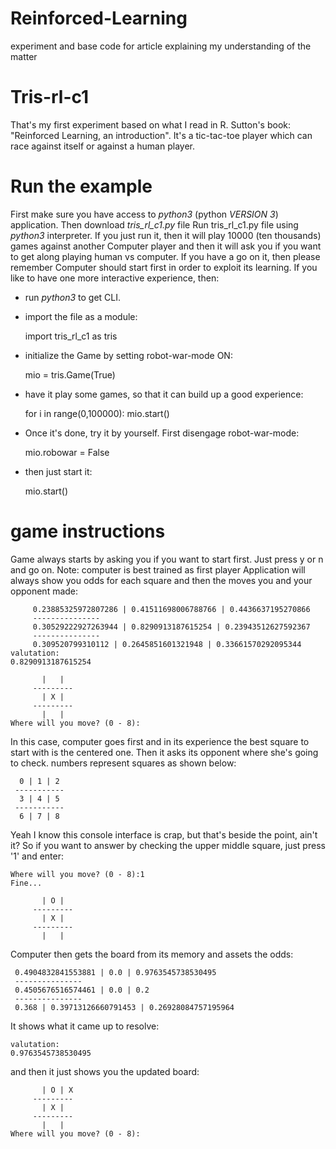 # Reinforced-Learning
experiment and base code for article explaining my understanding of the matter

# Tris-rl-c1
That's my first experiment based on what I read in R. Sutton's book: "Reinforced Learning, an introduction". It's a tic-tac-toe player which can race against itself or against a human player.

# Run the example
First make sure you have access to *python3* (python  _VERSION 3_) application. 
Then download *tris_rl_c1.py* file 
Run tris_rl_c1.py file using *python3* interpreter.
If you just run it, then it will play 10000 (ten thousands) games against another Computer player and then it will ask you if you want to get along playing human vs computer. If you have a go on it, then please remember Computer should start first in order to exploit its learning. 
If you like to have one more interactive experience, then:
* run _python3_ to get CLI.
* import the file as a module:

	import tris_rl_c1 as tris

* initialize the Game by setting robot-war-mode ON: 

	mio = tris.Game(True)

* have it play some games, so that it can build up a good experience:

	for i in range(0,100000):
	    mio.start()

* Once it's done, try it by yourself. First disengage robot-war-mode:

	mio.robowar = False

* then just start it:

	mio.start()

# game instructions
Game always starts by asking you if you want to start first. Just press y or n and go on. Note: computer is best trained as first player
Application will always show you odds for each square and then the moves you and your opponent made:

		 0.23885325972807286 | 0.41511698006788766 | 0.4436637195270866
		 ---------------
		 0.30529222927263944 | 0.8290913187615254 | 0.23943512627592367
		 ---------------
		 0.309520799310112 | 0.2645851601321948 | 0.33661570292095344
	valutation:
	0.8290913187615254

		   |   |
		 ---------
		   | X |
		 ---------
		   |   |
	Where will you move? (0 - 8):

In this case, computer goes first and in its experience the best square to start with is the centered one. Then it asks its opponent where she's going to check. numbers represent squares as shown below:

	  0 | 1 | 2
	 -----------
	  3 | 4 | 5
	 -----------
	  6 | 7 | 8

Yeah I know this console interface is crap, but that's beside the point, ain't it? So if you want to answer by checking the upper middle square, just press '1' and enter:

	Where will you move? (0 - 8):1
	Fine...

		   | O |
		 ---------
		   | X |
		 ---------
		   |   |

Computer then gets the board from its memory and assets the odds:

	 0.4904832841553881 | 0.0 | 0.9763545738530495
	 ---------------
	 0.4505676516574461 | 0.0 | 0.2
	 ---------------
	 0.368 | 0.39713126660791453 | 0.26928084757195964
   
It shows what it came up to resolve:

	valutation:
	0.9763545738530495

and then it just shows you the updated board:

		   | O | X
		 ---------
		   | X |
		 ---------
		   |   |
	Where will you move? (0 - 8):
